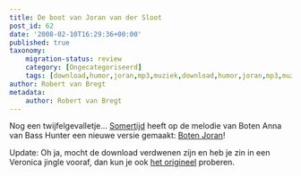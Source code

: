 ```yaml
---
title: De boot van Joran van der Sloot
post_id: 62
date: '2008-02-10T16:29:36+00:00'
published: true
taxonomy:
    migration-status: review
    category: [Ongecategoriseerd]
    tags: [download,humor,joran,mp3,muziek,download,humor,joran,mp3,muziek]
author: Robert van Bregt
metadata:
    author: Robert van Bregt
---
```

Nog een twijfelgevalletje… [Somertijd](http://www.somertijd.nl) heeft op de melodie van Boten Anna van Bass Hunter een nieuwe versie gemaakt: [Boten Joran](http://www.zshare.net/audio/72842899d85a62)!

Update: Oh ja, mocht de download verdwenen zijn en heb je zin in een Veronica jingle vooraf, dan kun je ook [het origineel](http://www.radioveronica.nl/assets/Image/MP3/J/joran_radioveronica.mp3) proberen.